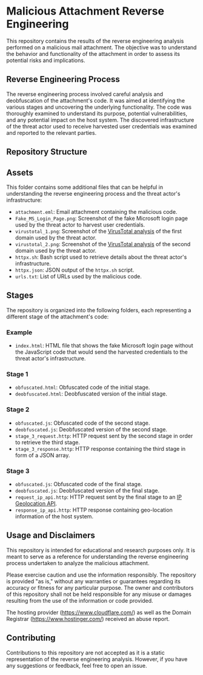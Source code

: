 # Malicious Attachment Reverse Engineering

This repository contains the results of the reverse engineering analysis performed on a malicious mail attachment. 
The objective was to understand the behavior and functionality of the attachment in order to assess its potential risks and implications.

## Reverse Engineering Process

The reverse engineering process involved careful analysis and deobfuscation of the attachment's code.
It was aimed at identifying the various stages and uncovering the underlying functionality.
The code was thoroughly examined to understand its purpose, potential vulnerabilities, and any potential impact on the host system.
The discovered infrastructure of the threat actor used to receive harvested user credentials was examined and reported to the relevant parties.

## Repository Structure

## Assets

This folder contains some additional files that can be helpful in understanding the reverse engineering process and the threat actor's infrastructure:

- `attachment.eml`: Email attachment containing the malicious code.
- `Fake_MS_Login_Page.png`: Screenshot of the fake Microsoft login page used by the threat actor to harvest user credentials.
- `virustotal_1.png`: Screenshot of the [VirusTotal analysis](https://www.virustotal.com/gui/url/866e34a14911dcce6596eb433627ee1b24d18c9c6f5417874909bc6680a2640c) of the first domain used by the threat actor.
- `virustotal_2.png`: Screenshot of the [VirusTotal analysis](https://www.virustotal.com/gui/url/82183a6eea46d61cd5c16e765decbd307884219734ce5af86415e179b8c94cb4) of the second domain used by the threat actor.
- `httpx.sh`: Bash script used to retrieve details about the threat actor's infrastructure.
- `httpx.json`: JSON output of the `httpx.sh` script.
- `urls.txt`: List of URLs used by the malicious code.

## Stages

The repository is organized into the following folders, each representing a different stage of the attachment's code:

### Example
- `index.html`: HTML file that shows the fake Microsoft login page without the JavaScript code that would send the harvested credentials to the threat actor's infrastructure.

### Stage 1
- `obfuscated.html`: Obfuscated code of the initial stage.
- `deobfuscated.html`: Deobfuscated version of the initial stage.

### Stage 2
- `obfuscated.js`: Obfuscated code of the second stage.
- `deobfuscated.js`: Deobfuscated version of the second stage.
- `stage_3_request.http`: HTTP request sent by the second stage in order to retrieve the third stage.
- `stage_3_response.http`: HTTP response containing the third stage in form of a JSON array.

### Stage 3
- `obfuscated.js`: Obfuscated code of the final stage.
- `deobfuscated.js`: Deobfuscated version of the final stage.
- `request_ip_api.http`: HTTP request sent by the final stage to an [IP Geolocation API](https://pro.ip-api.com).
- `response_ip_api.http`: HTTP response containing geo-location information of the host system.

## Usage and Disclaimers

This repository is intended for educational and research purposes only. 
It is meant to serve as a reference for understanding the reverse engineering process undertaken to analyze the malicious attachment. 

Please exercise caution and use the information responsibly. 
The repository is provided "as is," without any warranties or guarantees regarding its accuracy or fitness for any particular purpose.
The owner and contributors of this repository shall not be held responsible for any misuse or damages resulting from the use of the information or code provided.

The hosting provider (https://www.cloudflare.com/) as well as the Domain Registrar (https://www.hostinger.com/) received an abuse report.

## Contributing

Contributions to this repository are not accepted as it is a static representation of the reverse engineering analysis.
However, if you have any suggestions or feedback, feel free to open an issue.


